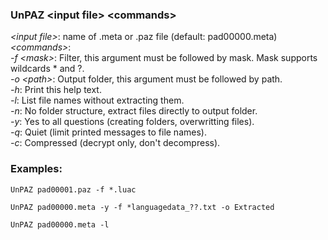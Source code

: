 ### UnPAZ \<input file\> \<commands\>

*\<input file\>*:  name of .meta or .paz file (default: pad00000.meta)  
*\<commands\>*:  
*-f \<mask\>*:  Filter, this argument must be followed by mask. Mask supports wildcards * and ?.  
*-o \<path\>*:  Output folder, this argument must be followed by path.  
*-h*:  Print this help text.  
*-l*:  List file names without extracting them.  
*-n*:  No folder structure, extract files directly to output folder.  
*-y*:  Yes to all questions (creating folders, overwritting files).  
*-q*:  Quiet (limit printed messages to file names).  
*-c*:  Compressed (decrypt only, don't decompress).  

### Examples:
```
UnPAZ pad00001.paz -f *.luac
```
```
UnPAZ pad00000.meta -y -f *languagedata_??.txt -o Extracted
```
```
UnPAZ pad00000.meta -l
```

